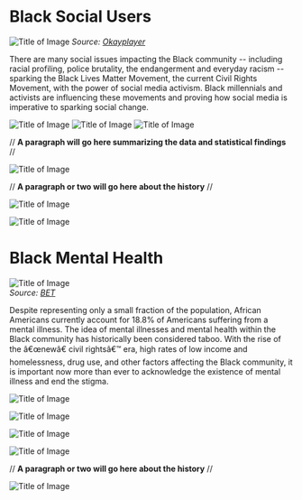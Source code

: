 <h1>Black Social Users</h1>

<p><img src="http://www.okayplayer.com/wp-content/uploads/2014/01/black-twitter-2-wide.jpg" alt="Title of Image" />
<em>Source: <a href="http://www.okayplayer.com/news/pew-poll-study-black-twitter-african-american-social-media.html">Okayplayer</a></em></p>

<p>There are many social issues impacting the Black community -- including racial profiling, police brutality, the endangerment and everyday racism -- sparking the Black Lives Matter Movement, the current Civil Rights Movement, with the power of social media activism. Black millennials and activists are influencing these movements and proving how social media is imperative to sparking social change.</p>

<p><img src="http://placehold.it/750x100/808080/ffffff&amp;text=Statistical+Data" alt="Title of Image" />
<img src="http://www.pewinternet.org/files/2014/01/twitter-use.jpg" alt="Title of Image" /> <img src="http://static1.squarespace.com/static/53812953e4b02ca8a934eebf/t/54282929e4b0e2d40ddc38ff/1411918122340/?format=750w" alt="Title of Image" /></p>

<p>// <strong>A paragraph will go here summarizing the data and statistical findings</strong> //</p>

<p><img src="http://placehold.it/750x100/808080/ffffff&amp;text=History" alt="Title of Image" /></p>

<p>// <strong>A paragraph or two will go here about the history</strong> //</p>

<p><img src="http://placehold.it/750x100/808080/ffffff&amp;text=Resources" alt="Title of Image" /></p>

<p><img src="http://placehold.it/750x100/ffffff/ffffff&amp;text=Resources" alt="Title of Image" /></p>

<h1>Black Mental Health</h1>

<p><img src="http://www.bet.com/news/health/2013/08/21/commentary-why-we-need-to-talk-about-black-men-s-mental-health/_jcr_content/featuredMedia/newsitemimage.newsimage.dimg/071212-health-depression-sadness-illness-stress-mental.jpg" alt="Title of Image" /> <br/>
<em>Source: <a href="http://www.bet.com/news/health/2013/08/21/commentary-why-we-need-to-talk-about-black-men-s-mental-health.html">BET</a></em></p>

<p>Despite representing only a small fraction of the population, African Americans currently account for 18.8% of Americans suffering from a mental illness. The idea of mental illnesses and mental health within the Black community has historically been considered taboo. With the rise of the â€œnewâ€ civil rightsâ€™ era, high rates of low income and homelessness, drug use, and other factors affecting the Black community, it is important now more than ever to acknowledge the existence of mental illness and end the stigma.</p>

<p><img src="http://placehold.it/750x100/808080/ffffff&amp;text=Statistical+Data" alt="Title of Image" /></p>

<p><img src="http://placehold.it/750x100/000000/ffffff&amp;text=Chart+Showing+Illness+Perception+Attitudes+Coping" alt="Title of Image" /></p>

<p><img src="http://placehold.it/750x100/000000/ffffff&amp;text=Chart+Showing+Black+Depression+Rates" alt="Title of Image" /></p>

<p><img src="http://placehold.it/750x100/808080/ffffff&amp;text=History" alt="Title of Image" /></p>

<p>// <strong>A paragraph or two will go here about the history</strong> //</p>

<p><img src="http://placehold.it/750x100/808080/ffffff&amp;text=Resources" alt="Title of Image" /></p>